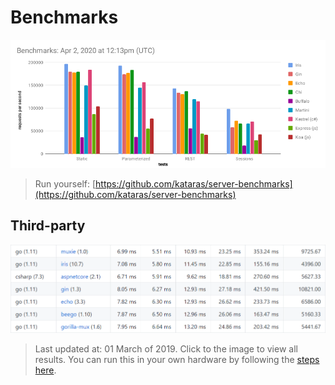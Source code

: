 # Benchmarks

![](../.gitbook/assets/benchmarks.png)

> Run yourself: [https://github.com/kataras/server-benchmarks](https://github.com/kataras/server-benchmarks)

## Third-party

![](../.gitbook/assets/benchmarks_third_party_source_snapshot_go_23_october_2018.png)

> Last updated at: 01 March of 2019. Click to the image to view all results. You can run this in your own hardware by following the [steps here](https://github.com/iris-contrib/third-party-benchmarks#usage).

<!-- slide:break-80 -->
